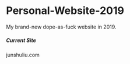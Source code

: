 # Personal-Website-2019
My brand-new dope-as-fuck website in 2019.

<h5>Current Site</h5>
junshuliu.com
